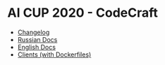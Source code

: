 # AI CUP 2020 - CodeCraft

- [Changelog](CHANGELOG.md)
- [Russian Docs](doc-ru.md)
- [English Docs](doc-en.md)
- [Clients (with Dockerfiles)](clients)
